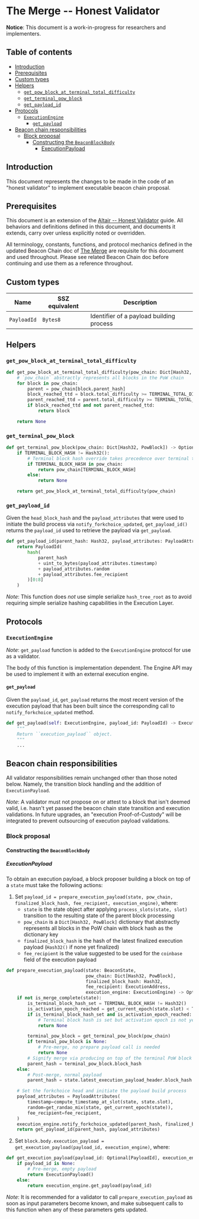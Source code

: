 # The Merge -- Honest Validator

**Notice**: This document is a work-in-progress for researchers and implementers.

## Table of contents

<!-- TOC -->
<!-- START doctoc generated TOC please keep comment here to allow auto update -->
<!-- DON'T EDIT THIS SECTION, INSTEAD RE-RUN doctoc TO UPDATE -->

- [Introduction](#introduction)
- [Prerequisites](#prerequisites)
- [Custom types](#custom-types)
- [Helpers](#helpers)
  - [`get_pow_block_at_terminal_total_difficulty`](#get_pow_block_at_terminal_total_difficulty)
  - [`get_terminal_pow_block`](#get_terminal_pow_block)
  - [`get_payload_id`](#get_payload_id)
- [Protocols](#protocols)
  - [`ExecutionEngine`](#executionengine)
    - [`get_payload`](#get_payload)
- [Beacon chain responsibilities](#beacon-chain-responsibilities)
  - [Block proposal](#block-proposal)
    - [Constructing the `BeaconBlockBody`](#constructing-the-beaconblockbody)
      - [ExecutionPayload](#executionpayload)

<!-- END doctoc generated TOC please keep comment here to allow auto update -->
<!-- /TOC -->

## Introduction

This document represents the changes to be made in the code of an "honest validator" to implement executable beacon chain proposal.

## Prerequisites

This document is an extension of the [Altair -- Honest Validator](../altair/validator.md) guide.
All behaviors and definitions defined in this document, and documents it extends, carry over unless explicitly noted or overridden.

All terminology, constants, functions, and protocol mechanics defined in the updated Beacon Chain doc of [The Merge](./beacon-chain.md) are requisite for this document and used throughout.
Please see related Beacon Chain doc before continuing and use them as a reference throughout.

## Custom types

| Name | SSZ equivalent | Description |
| - | - | - |
| `PayloadId` | `Bytes8` | Identifier of a payload building process |

## Helpers

### `get_pow_block_at_terminal_total_difficulty`

```python
def get_pow_block_at_terminal_total_difficulty(pow_chain: Dict[Hash32, PowBlock]) -> Optional[PowBlock]:
    # `pow_chain` abstractly represents all blocks in the PoW chain
    for block in pow_chain:
        parent = pow_chain[block.parent_hash]
        block_reached_ttd = block.total_difficulty >= TERMINAL_TOTAL_DIFFICULTY
        parent_reached_ttd = parent.total_difficulty >= TERMINAL_TOTAL_DIFFICULTY
        if block_reached_ttd and not parent_reached_ttd:
            return block

    return None
```

### `get_terminal_pow_block`

```python
def get_terminal_pow_block(pow_chain: Dict[Hash32, PowBlock]) -> Optional[PowBlock]:
    if TERMINAL_BLOCK_HASH != Hash32():
        # Terminal block hash override takes precedence over terminal total difficulty
        if TERMINAL_BLOCK_HASH in pow_chain:
            return pow_chain[TERMINAL_BLOCK_HASH]
        else:
            return None

    return get_pow_block_at_terminal_total_difficulty(pow_chain)
```

### `get_payload_id`

Given the `head_block_hash` and the `payload_attributes` that were used to
initiate the build process via `notify_forkchoice_updated`, `get_payload_id()`
returns the `payload_id` used to retrieve the payload via `get_payload`.

```python
def get_payload_id(parent_hash: Hash32, payload_attributes: PayloadAttributes) -> PayloadId:
    return PayloadId(
        hash(
            parent_hash
            + uint_to_bytes(payload_attributes.timestamp)
            + payload_attributes.random
            + payload_attributes.fee_recipient
        )[0:8]
    )
```

*Note*: This function does *not* use simple serialize `hash_tree_root` as to
avoid requiring simple serialize hashing capabilities in the Execution Layer.

## Protocols

### `ExecutionEngine`

*Note*: `get_payload` function is added to the `ExecutionEngine` protocol for use as a validator.

The body of this function is implementation dependent.
The Engine API may be used to implement it with an external execution engine.

#### `get_payload`

Given the `payload_id`, `get_payload` returns the most recent version of the execution payload that
has been built since the corresponding call to `notify_forkchoice_updated` method.

```python
def get_payload(self: ExecutionEngine, payload_id: PayloadId) -> ExecutionPayload:
    """
    Return ``execution_payload`` object.
    """
    ...
```

## Beacon chain responsibilities

All validator responsibilities remain unchanged other than those noted below. Namely, the transition block handling and the addition of `ExecutionPayload`.

*Note*: A validator must not propose on or attest to a block that isn't deemed valid, i.e. hasn't yet passed the beacon chain state transition and execution validations. In future upgrades, an "execution Proof-of-Custody" will be integrated to prevent outsourcing of execution payload validations.

### Block proposal

#### Constructing the `BeaconBlockBody`

##### ExecutionPayload

To obtain an execution payload, a block proposer building a block on top of a `state` must take the following actions:

1. Set `payload_id = prepare_execution_payload(state, pow_chain, finalized_block_hash, fee_recipient, execution_engine)`, where:
    * `state` is the state object after applying `process_slots(state, slot)` transition to the resulting state of the parent block processing
    * `pow_chain` is a `Dict[Hash32, PowBlock]` dictionary that abstractly represents all blocks in the PoW chain with block hash as the dictionary key
    * `finalized_block_hash` is the hash of the latest finalized execution payload (`Hash32()` if none yet finalized)
    * `fee_recipient` is the value suggested to be used for the `coinbase` field of the execution payload


```python
def prepare_execution_payload(state: BeaconState,
                              pow_chain: Dict[Hash32, PowBlock],
                              finalized_block_hash: Hash32,
                              fee_recipient: ExecutionAddress,
                              execution_engine: ExecutionEngine) -> Optional[PayloadId]:
    if not is_merge_complete(state):
        is_terminal_block_hash_set = TERMINAL_BLOCK_HASH != Hash32()
        is_activation_epoch_reached = get_current_epoch(state.slot) < TERMINAL_BLOCK_HASH_ACTIVATION_EPOCH
        if is_terminal_block_hash_set and is_activation_epoch_reached:
            # Terminal block hash is set but activation epoch is not yet reached, no prepare payload call is needed
            return None

        terminal_pow_block = get_terminal_pow_block(pow_chain)
        if terminal_pow_block is None:
            # Pre-merge, no prepare payload call is needed
            return None
        # Signify merge via producing on top of the terminal PoW block
        parent_hash = terminal_pow_block.block_hash
    else:
        # Post-merge, normal payload
        parent_hash = state.latest_execution_payload_header.block_hash

    # Set the forkchoice head and initiate the payload build process
    payload_attributes = PayloadAttributes(
        timestamp=compute_timestamp_at_slot(state, state.slot),
        random=get_randao_mix(state, get_current_epoch(state)),
        fee_recipient=fee_recipient,
    )
    execution_engine.notify_forkchoice_updated(parent_hash, finalized_block_hash, payload_attributes)
    return get_payload_id(parent_hash, payload_attributes)
```

2. Set `block.body.execution_payload = get_execution_payload(payload_id, execution_engine)`, where:

```python
def get_execution_payload(payload_id: Optional[PayloadId], execution_engine: ExecutionEngine) -> ExecutionPayload:
    if payload_id is None:
        # Pre-merge, empty payload
        return ExecutionPayload()
    else:
        return execution_engine.get_payload(payload_id)
```

*Note*: It is recommended for a validator to call `prepare_execution_payload` as soon as input parameters become known,
and make subsequent calls to this function when any of these parameters gets updated.
